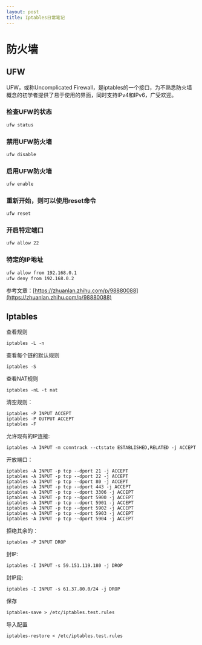 ```yaml
---
layout: post
title: Iptables日常笔记
---
```










# 防火墙

## UFW

UFW，或称Uncomplicated Firewall，是iptables的一个接口，为不熟悉防火墙概念的初学者提供了易于使用的界面，同时支持IPv4和IPv6，广受欢迎。

### 检查UFW的状态

```bash
ufw status 
```

### 禁用UFW防火墙

```bash
ufw disable
```

### 启用UFW防火墙

```bash
ufw enable
```

### 重新开始，则可以使用reset命令

```bash
ufw reset
```

### 开启特定端口

```bash
ufw allow 22
```

### 特定的IP地址

```bash
ufw allow from 192.168.0.1
ufw deny from 192.168.0.2
```

参考文章：[https://zhuanlan.zhihu.com/p/98880088](https://zhuanlan.zhihu.com/p/98880088)



## Iptables

查看规则

	iptables -L -n

查看每个链的默认规则

	iptables -S

查看NAT规则

	iptables -nL -t nat

清空规则：

	iptables -P INPUT ACCEPT
	iptables -P OUTPUT ACCEPT
	iptables -F


允许现有的IP连接:

	iptables -A INPUT -m conntrack --ctstate ESTABLISHED,RELATED -j ACCEPT

开放端口：

	iptables -A INPUT -p tcp --dport 21 -j ACCEPT
	iptables -A INPUT -p tcp --dport 22 -j ACCEPT
	iptables -A INPUT -p tcp --dport 80 -j ACCEPT
	iptables -A INPUT -p tcp --dport 443 -j ACCEPT
	iptables -A INPUT -p tcp --dport 3306 -j ACCEPT
	iptables -A INPUT -p tcp --dport 5900 -j ACCEPT
	iptables -A INPUT -p tcp --dport 5901 -j ACCEPT
	iptables -A INPUT -p tcp --dport 5902 -j ACCEPT
	iptables -A INPUT -p tcp --dport 5903 -j ACCEPT
	iptables -A INPUT -p tcp --dport 5904 -j ACCEPT

拒绝其余的：

	iptables -P INPUT DROP

封IP:

	iptables -I INPUT -s 59.151.119.180 -j DROP

封IP段:

	iptables -I INPUT -s 61.37.80.0/24 -j DROP

保存

	iptables-save > /etc/iptables.test.rules

导入配置

	iptables-restore < /etc/iptables.test.rules